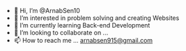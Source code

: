 - 👋 Hi, I’m @ArnabSen10
- 👀 I’m interested in problem solving and creating Websites
- 🌱 I’m currently learning Back-end Development 
- 💞️ I’m looking to collaborate on ...
- 📫 How to reach me ... arnabsen915@gmail.com

<!---
ArnabSen10/ArnabSen10 is a ✨ special ✨ repository because its `README.md` (this file) appears on your GitHub profile.
You can click the Preview link to take a look at your changes.
--->
